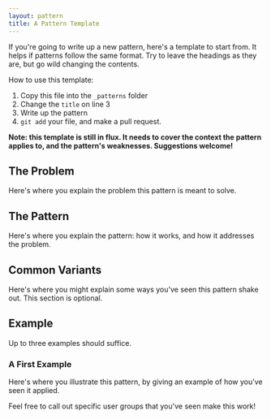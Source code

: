 ```yaml
---
layout: pattern
title: A Pattern Template
---
```


If you're going to write up a new pattern, here's a template to start from. It helps if patterns follow the same format. Try to leave the headings as they are, but go wild changing the contents.

How to use this template:

1. Copy this file into the `_patterns` folder
2. Change the `title` on line 3
3. Write up the pattern
4. `git add` your file, and make a pull request.

**Note: this template is still in flux. It needs to cover the context the pattern applies to, and the pattern's weaknesses. Suggestions welcome!**

## The Problem

Here's where you explain the problem this pattern is meant to solve.

## The Pattern

Here's where you explain the pattern: how it works, and how it addresses the problem.

## Common Variants

Here's where you might explain some ways you've seen this pattern shake out. This section is optional.

## Example

Up to three examples should suffice.

### A First Example

Here's where you illustrate this pattern, by giving an example of how you've seen it applied.

Feel free to call out specific user groups that you've seen make this work!
